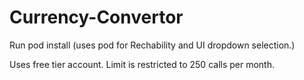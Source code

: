 # Currency-Convertor

Run pod install (uses pod for Rechability and UI dropdown selection.)

Uses free tier account. Limit is restricted to 250 calls per month.
